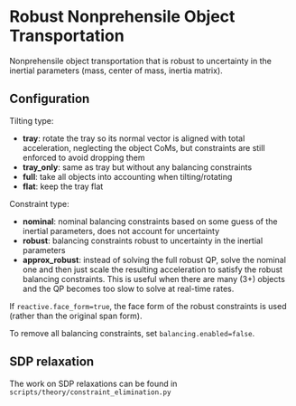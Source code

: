 # Robust Nonprehensile Object Transportation

Nonprehensile object transportation that is robust to uncertainty in the
inertial parameters (mass, center of mass, inertia matrix).

## Configuration

Tilting type:

* **tray**: rotate the tray so its normal vector is aligned with total
  acceleration, neglecting the object CoMs, but constraints are still enforced
  to avoid dropping them
* **tray_only**: same as tray but without any balancing constraints
* **full**: take all objects into accounting when tilting/rotating
* **flat**: keep the tray flat

Constraint type:

* **nominal**: nominal balancing constraints based on some guess of the
  inertial parameters, does not account for uncertainty
* **robust**: balancing constraints robust to uncertainty in the inertial
  parameters
* **approx_robust**: instead of solving the full robust QP, solve the nominal
  one and then just scale the resulting acceleration to satisfy the robust
  balancing constraints. This is useful when there are many (3+) objects and
  the QP becomes too slow to solve at real-time rates.

If `reactive.face_form=true`, the face form of the robust constraints is used
(rather than the original span form).

To remove all balancing constraints, set `balancing.enabled=false`.


## SDP relaxation

The work on SDP relaxations can be found in `scripts/theory/constraint_elimination.py`
